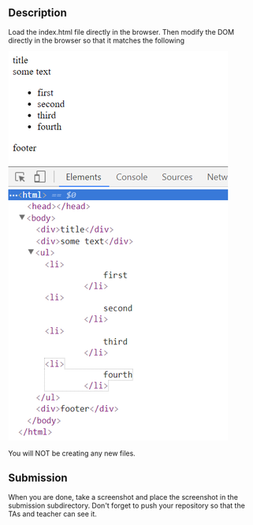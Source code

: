 ## Description
Load the index.html file directly in the browser. Then modify the DOM directly in the browser so that it matches the following

![goal](screenshot.png)

You will NOT be creating any new files.

## Submission

When you are done, take a screenshot and place the screenshot in the submission subdirectory. Don't forget to push your repository so that the TAs and teacher can see it.


